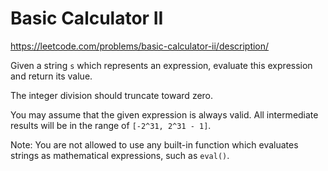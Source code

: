 # Basic Calculator II

https://leetcode.com/problems/basic-calculator-ii/description/

Given a string `s` which represents an expression, evaluate this expression and return its value. 

The integer division should truncate toward zero.

You may assume that the given expression is always valid. All intermediate results will be in the range of `[-2^31, 2^31 - 1]`.

Note: You are not allowed to use any built-in function which evaluates strings as mathematical expressions, such as `eval()`.
